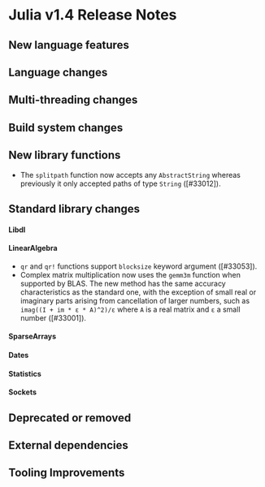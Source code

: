 Julia v1.4 Release Notes
========================

New language features
---------------------


Language changes
----------------


Multi-threading changes
-----------------------


Build system changes
--------------------


New library functions
---------------------

* The `splitpath` function now accepts any `AbstractString` whereas previously it only accepted paths of type `String` ([#33012]).


Standard library changes
------------------------


#### Libdl


#### LinearAlgebra

* `qr` and `qr!` functions support `blocksize` keyword argument ([#33053]).
* Complex matrix multiplication now uses the `gemm3m` function when supported by BLAS. The new method has the same accuracy characteristics as the standard one, with the exception of small real or imaginary parts arising from cancellation of larger numbers, such as `imag((I + im * ε * A)^2)/ε` where `A` is a real matrix and `ε` a small number ([#33001]).


#### SparseArrays


#### Dates


#### Statistics


#### Sockets


Deprecated or removed
---------------------


External dependencies
---------------------

Tooling Improvements
---------------------


<!--- generated by NEWS-update.jl: -->
